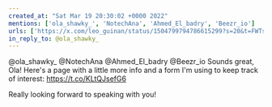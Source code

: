 ```yaml
---
created_at: "Sat Mar 19 20:30:02 +0000 2022"
mentions: ['ola_shawky_', 'NotechAna', 'Ahmed_El_badry', 'Beezr_io']
urls: ['https://x.com/leo_guinan/status/1504799794786615299?s=20&t=FWTsiqOKCTWkHc2OgWHdLQ']
in_reply_to: @ola_shawky_
---
```


@ola_shawky_ @NotechAna @Ahmed_El_badry @Beezr_io Sounds great, Ola! Here's a page with a little more info and a form I'm using to keep track of interest: https://t.co/KLtQJsefG6

Really looking forward to speaking with you!